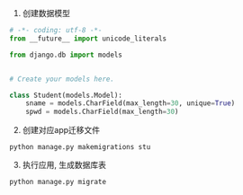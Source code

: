 1. 创建数据模型

```python
# -*- coding: utf-8 -*-
from __future__ import unicode_literals

from django.db import models


# Create your models here.

class Student(models.Model):
    sname = models.CharField(max_length=30, unique=True)
    spwd = models.CharField(max_length=30)

```

2. 创建对应app迁移文件

`python manage.py makemigrations stu`

3. 执行应用, 生成数据库表

`python manage.py migrate`
